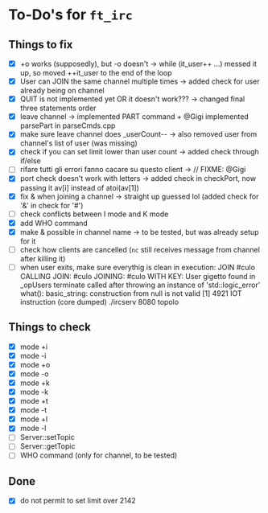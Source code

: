 # To-Do's for `ft_irc`

## Things to fix
- [x] +o works (supposedly), but -o doesn't						-> while (it_user++ ...) messed it up, so moved ++it_user to the end of the loop
- [x] User can JOIN the same channel multiple times				-> added check for user already being on channel
- [x] QUIT is not implemented yet OR it doesn't work???			-> changed final three statements order
- [x] leave channel												-> implemented PART command + @Gigi implemented parsePart in parseCmds.cpp
- [x] make sure leave channel does _userCount--					-> also removed user from channel's list of user (was missing)
- [x] check if you can set limit lower than user count			-> added check through if/else
- [ ] rifare tutti gli errori fanno cacare su questo client		-> // FIXME: @Gigi
- [x] port check doesn't work with letters						-> added check in checkPort, now passing it av[i] instead of atoi(av[1])
- [x] fix & when joining a channel								-> straight up guessed lol (added check for '&' in check for '#')
- [ ] check conflicts between I mode and K mode
- [x] add WHO command
- [x] make & possible in channel name							-> to be tested, but was already setup for it
- [ ] check how clients are cancelled (`nc` still receives message from channel after killing it)
- [ ] when user exits, make sure everythig is clean
		in execution: JOIN #culo
		CALLING JOIN: #culo
		JOINING: #culo WITH KEY: 
		User gigetto found in _opUsers
		terminate called after throwing an instance of 'std::logic_error'
		what():  basic_string: construction from null is not valid
		[1]    4921 IOT instruction (core dumped)  ./ircserv 8080 topolo

## Things to check
- [x] mode +i
- [x] mode -i
- [x] mode +o
- [x] mode -o
- [x] mode +k
- [x] mode -k
- [x] mode +t
- [x] mode -t
- [x] mode +l
- [x] mode -l
- [ ] Server::setTopic
- [ ] Server::getTopic
- [ ] WHO command (only for channel, to be tested)

## Done
- [x] do not permit to set limit over 2142
